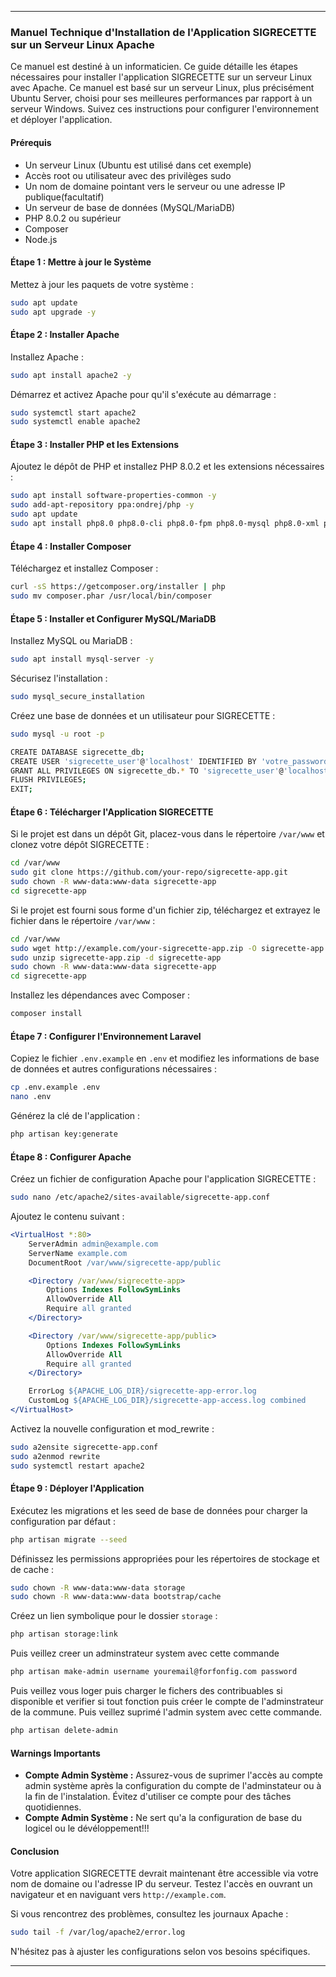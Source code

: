 
---

### Manuel Technique d'Installation de l'Application SIGRECETTE sur un Serveur Linux Apache

Ce manuel est destiné à un informaticien.
Ce guide détaille les étapes nécessaires pour installer l'application SIGRECETTE sur un serveur Linux avec Apache.
Ce manuel est basé sur un serveur Linux, plus précisément Ubuntu Server, choisi pour ses meilleures performances par
rapport à un serveur Windows. Suivez ces instructions pour configurer l'environnement et déployer l'application.

#### Prérequis

- Un serveur Linux (Ubuntu est utilisé dans cet exemple)
- Accès root ou utilisateur avec des privilèges sudo
- Un nom de domaine pointant vers le serveur ou une adresse IP publique(facultatif)
- Un serveur de base de données (MySQL/MariaDB)
- PHP 8.0.2 ou supérieur
- Composer
- Node.js

#### Étape 1 : Mettre à jour le Système

Mettez à jour les paquets de votre système :

```bash
sudo apt update
sudo apt upgrade -y
```

#### Étape 2 : Installer Apache

Installez Apache :

```bash
sudo apt install apache2 -y
```

Démarrez et activez Apache pour qu'il s'exécute au démarrage :

```bash
sudo systemctl start apache2
sudo systemctl enable apache2
```

#### Étape 3 : Installer PHP et les Extensions

Ajoutez le dépôt de PHP et installez PHP 8.0.2 et les extensions nécessaires :

```bash
sudo apt install software-properties-common -y
sudo add-apt-repository ppa:ondrej/php -y
sudo apt update
sudo apt install php8.0 php8.0-cli php8.0-fpm php8.0-mysql php8.0-xml php8.0-mbstring php8.0-curl php8.0-zip php8.0-bcmath php8.0-json php8.0-gd -y
```

#### Étape 4 : Installer Composer

Téléchargez et installez Composer :

```bash
curl -sS https://getcomposer.org/installer | php
sudo mv composer.phar /usr/local/bin/composer
```

#### Étape 5 : Installer et Configurer MySQL/MariaDB

Installez MySQL ou MariaDB :

```bash
sudo apt install mysql-server -y
```

Sécurisez l'installation :

```bash
sudo mysql_secure_installation
```

Créez une base de données et un utilisateur pour SIGRECETTE :

```bash
sudo mysql -u root -p

CREATE DATABASE sigrecette_db;
CREATE USER 'sigrecette_user'@'localhost' IDENTIFIED BY 'votre_password';
GRANT ALL PRIVILEGES ON sigrecette_db.* TO 'sigrecette_user'@'localhost';
FLUSH PRIVILEGES;
EXIT;
```

#### Étape 6 : Télécharger l'Application SIGRECETTE

Si le projet est dans un dépôt Git, placez-vous dans le répertoire `/var/www` et clonez votre dépôt SIGRECETTE :

```bash
cd /var/www
sudo git clone https://github.com/your-repo/sigrecette-app.git
sudo chown -R www-data:www-data sigrecette-app
cd sigrecette-app
```

Si le projet est fourni sous forme d'un fichier zip, téléchargez et extrayez le fichier dans le répertoire `/var/www` :

```bash
cd /var/www
sudo wget http://example.com/your-sigrecette-app.zip -O sigrecette-app.zip
sudo unzip sigrecette-app.zip -d sigrecette-app
sudo chown -R www-data:www-data sigrecette-app
cd sigrecette-app
```

Installez les dépendances avec Composer :

```bash
composer install
```

#### Étape 7 : Configurer l'Environnement Laravel

Copiez le fichier `.env.example` en `.env` et modifiez les informations de base de données et autres configurations nécessaires :

```bash
cp .env.example .env
nano .env
```

Générez la clé de l'application :

```bash
php artisan key:generate
```

#### Étape 8 : Configurer Apache

Créez un fichier de configuration Apache pour l'application SIGRECETTE :

```bash
sudo nano /etc/apache2/sites-available/sigrecette-app.conf
```

Ajoutez le contenu suivant :

```apache
<VirtualHost *:80>
    ServerAdmin admin@example.com
    ServerName example.com
    DocumentRoot /var/www/sigrecette-app/public

    <Directory /var/www/sigrecette-app>
        Options Indexes FollowSymLinks
        AllowOverride All
        Require all granted
    </Directory>

    <Directory /var/www/sigrecette-app/public>
        Options Indexes FollowSymLinks
        AllowOverride All
        Require all granted
    </Directory>

    ErrorLog ${APACHE_LOG_DIR}/sigrecette-app-error.log
    CustomLog ${APACHE_LOG_DIR}/sigrecette-app-access.log combined
</VirtualHost>
```

Activez la nouvelle configuration et mod_rewrite :

```bash
sudo a2ensite sigrecette-app.conf
sudo a2enmod rewrite
sudo systemctl restart apache2
```

#### Étape 9 : Déployer l'Application

Exécutez les migrations et les seed de base de données pour charger la configuration par défaut :

```bash
php artisan migrate --seed
```

Définissez les permissions appropriées pour les répertoires de stockage et de cache :

```bash
sudo chown -R www-data:www-data storage
sudo chown -R www-data:www-data bootstrap/cache
```

Créez un lien symbolique pour le dossier `storage` :

```bash
php artisan storage:link
```
Puis veillez creer un adminstrateur system avec cette commande
```bash
php artisan make-admin username youremail@forfonfig.com password
```
Puis veillez vous loger puis charger le fichers des contribuables si disponible et
verifier si tout fonction puis créer le compte de
l'adminstrateur de la commune.
Puis veillez suprimé l'admin system avec cette commande.
```bash
php artisan delete-admin
```
#### Warnings Importants

- **Compte Admin Système :** Assurez-vous de suprimer l'accès au compte admin système après la configuration du compte de l'adminstateur ou à la fin de l'instalation. Évitez d'utiliser ce compte pour des tâches quotidiennes.
- **Compte Admin Système :** Ne sert qu'a la configuration de base du logicel ou le dévéloppement!!!

#### Conclusion

Votre application SIGRECETTE devrait maintenant être accessible via votre nom de domaine ou l'adresse IP du serveur. Testez l'accès en ouvrant un navigateur et en naviguant vers `http://example.com`.

Si vous rencontrez des problèmes, consultez les journaux Apache :

```bash
sudo tail -f /var/log/apache2/error.log
```

N'hésitez pas à ajuster les configurations selon vos besoins spécifiques.

---
